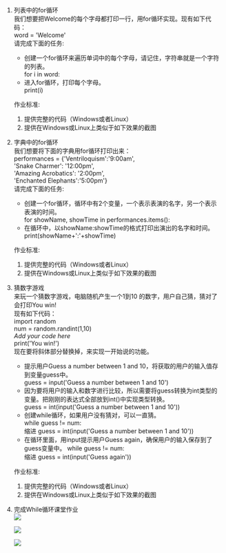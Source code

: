 1. 列表中的for循环  
   我们想要把Welcome的每个字母都打印一行，用for循环实现。现有如下代码：  
   word = 'Welcome'  
   请完成下面的任务:
   - 创建一个for循环来遍历单词中的每个字母，请记住，字符串就是一个字符的列表。  
     for i in word:
   - 进入for循环，打印每个字母。  
     print(i)

   作业标准:
   1. 提供完整的代码（Windows或者Linux）
   2. 提供在Windows或Linux上类似于如下效果的截图  

2. 字典中的for循环  
   我们想要将下面的字典用for循环打印出来：  
   performances = {'Ventriloquism':'9:00am',  
   'Snake Charmer': '12:00pm',  
   'Amazing Acrobatics': '2:00pm',  
   'Enchanted Elephants':'5:00pm'}  
   请完成下面的任务:
   - 创建一个for循环，循环中有2个变量，一个表示表演的名字，另一个表示表演的时间。  
     for showName, showTime in performances.items():
   - 在循环中，以showName:showTime的格式打印出演出的名字和时间。  
     print(showName+':'+showTime)

   作业标准:
   1. 提供完整的代码（Windows或者Linux）
   2. 提供在Windows或Linux上类似于如下效果的截图

3. 猜数字游戏  
   来玩一个猜数字游戏，电脑随机产生一个1到10
   的数字，用户自己猜，猜对了会打印You win!  
   现有如下代码：  
   import random  
   num = random.randint(1,10)  
   *Add your code here*  
   print('You win!')  
   现在要将斜体部分替换掉，来实现一开始说的功能。
   - 提示用户Guess a number between 1 and
     10，将获取的用户的输入值存到变量guess中。  
     guess = input('Guess a number between 1 and 10')
   - 因为要将用户的输入和数字进行比较，所以需要将guess转换为int类型的变量。把刚刚的表达式全部放到int()中实现类型转换。  
     guess = int(input('Guess a number between 1 and 10'))
   - 创建while循环，如果用户没有猜对，可以一直猜。  
     while guess != num:  
     缩进 guess = int(input('Guess a number between 1 and 10'))
   - 在循环里面，用input提示用户Guess
     again，确保用户的输入保存到了guess变量中。
     while guess != num:  
     缩进 guess = int(input('Guess again'))


   作业标准:

   1. 提供完整的代码（Windows或者Linux）
   2. 提供在Windows或Linux上类似于如下效果的截图

4. 完成While循环课堂作业  
   ![](https://gitee.com/qytanggit/Python_Basic/raw/master/image/Charpter10/10.1.png)

   ![](https://gitee.com/qytanggit/Python_Basic/raw/master/image/Charpter10/10.2.png)
   
   ![](https://gitee.com/qytanggit/Python_Basic/raw/master/image/Charpter10/10.3.png)
